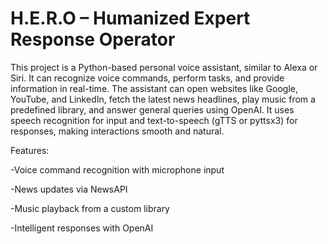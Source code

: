 # H.E.R.O – Humanized Expert Response Operator
This project is a Python-based personal voice assistant, similar to Alexa or Siri. It can recognize voice commands, perform tasks, and provide information in real-time. The assistant can open websites like Google, YouTube, and LinkedIn, fetch the latest news headlines, play music from a predefined library, and answer general queries using OpenAI. It uses speech recognition for input and text-to-speech (gTTS or pyttsx3) for responses, making interactions smooth and natural.

Features:

-Voice command recognition with microphone input

-News updates via NewsAPI

-Music playback from a custom library

-Intelligent responses with OpenAI
